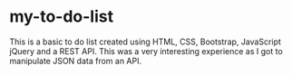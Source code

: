 # my-to-do-list
This is a basic to do list created using HTML, CSS, Bootstrap, JavaScript jQuery and a REST API. This was a very interesting experience as I got to manipulate JSON data from an API.
